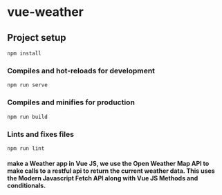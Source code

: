 # vue-weather

## Project setup
```
npm install
```

### Compiles and hot-reloads for development
```
npm run serve
```

### Compiles and minifies for production
```
npm run build
```

### Lints and fixes files
```
npm run lint
```

#### make a Weather app in Vue JS, we use the Open Weather Map API to make calls to a restful api to return the current weather data. This uses the Modern Javascript Fetch API along with Vue JS Methods and conditionals.
